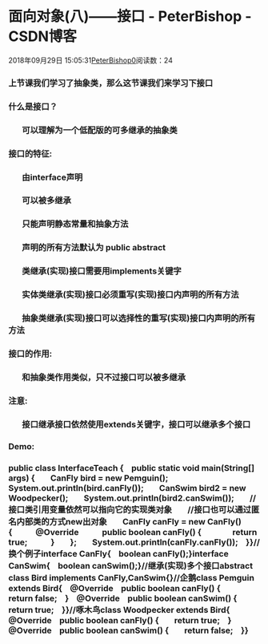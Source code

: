 # 面向对象(八)——接口 - PeterBishop - CSDN博客





2018年09月29日 15:05:31[PeterBishop0](https://me.csdn.net/qq_40061421)阅读数：24








### 上节课我们学习了抽象类，那么这节课我们来学习下接口

### 什么是接口？

###        可以理解为一个低配版的可多继承的抽象类

### 接口的特征:

###        由interface声明

###        可以被多继承

###        只能声明静态常量和抽象方法

###        声明的所有方法默认为 public abstract

###        类继承(实现)接口需要用implements关键字

###        实体类继承(实现)接口必须重写(实现)接口内声明的所有方法

###        抽象类继承(实现)接口可以选择性的重写(实现)接口内声明的所有方法

### 接口的作用:

###        和抽象类作用类似，只不过接口可以被多继承

### 注意:

###        接口继承接口依然使用extends关键字，接口可以继承多个接口

### Demo:

### public class InterfaceTeach {    public static void main(String[] args) {        CanFly bird = new Pemguin();        System.out.println(bird.canFly());        CanSwim bird2 = new Woodpecker();        System.out.println(bird2.canSwim());        //接口类引用变量依然可以指向它的实现类对象        //接口也可以通过匿名内部类的方式new出对象        CanFly canFly = new CanFly() {            @Override            public boolean canFly() {                return true;            }        };        System.out.println(canFly.canFly());    }}//换个例子interface CanFly{    boolean canFly();}interface CanSwim{    boolean canSwim();}//继承(实现)多个接口abstract class Bird implements CanFly,CanSwim{}//企鹅class Pemguin extends Bird{    @Override    public boolean canFly() {        return false;    }    @Override    public boolean canSwim() {        return true;    }}//啄木鸟class Woodpecker extends Bird{    @Override    public boolean canFly() {        return true;    }    @Override    public boolean canSwim() {        return false;    }}



